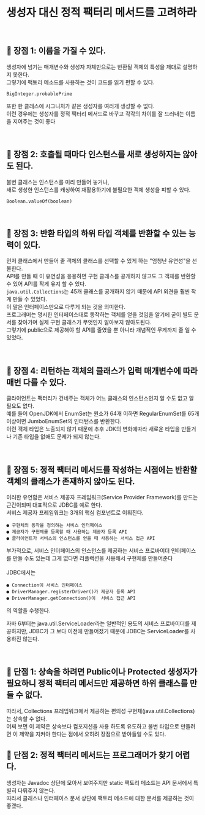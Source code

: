 # 생성자 대신 정적 팩터리 메서드를 고려하라

<br>

## 📌 장점 1: 이름을 가질 수 있다.

생성자에 넘기는 매개변수와 생성자 자체만으로는 반환될 객체의 특성을 제대로 설명하지 못한다.<br>
그렇기에 팩토리 메소드를 사용하는 것이 코드를 읽기 편할 수 있다.
```
BigInteger.probablePrime
```
또한 한 클래스에 시그니처가 같은 생성자를 여러개 생성할 수 없다.<br>
이런 경우에는 생성자를 정적 팩터리 메서드로 바꾸고 각각의 차이를 잘 드러내는 이름을 지어주는 것이 좋다

<br>

## 📌 장점 2: 호출될 때마다 인스턴스를 새로 생성하지는 않아도 된다.

불변 클래스는 인스턴스를 미리 만들어 놓거나, <br>
새로 생성한 인스턴스를 캐싱하여 재활용하기에 불필요한 객체 생성을 피할 수 있다.<br>
```
Boolean.valueOf(boolean)
```

<br>

## 📌 장점 3: 반환 타입의 하위 타입 객체를 반환할 수 있는 능력이 있다.

먼저 클래스에서 만들어 줄 객체의 클래스를 선택할 수 있게 하는 "엄청난 유연성"을 선물한다.<br>
API를 만들 때 이 유연성을 응용하면 구현 클래스를 공개하지 않고도 그 객체를 반환할 수 있어 API를 작게 유지 할 수 있다.
<br>
`java.util.Collections`는 45개 클래스를 공개하지 않기 때문에 API 외견을 훨씬 작게 만들 수 있었다.<br>
이 말은 인터페이스만으로 다루게 되는 것을 의미한다.<br>
프로그래머는 명시한 인터페이스대로 동작하는 객체를 얻을 것임을 알기에 굳이 별도 문서를 찾아가며 실제 구현 클래스가 무엇인지 알아보지 않아도된다.<br>
그렇기에 public으로 제공해야 할 API를 줄였을 뿐 아니라 개념적인 무게까지 줄 일 수 있었다.

<br>

## 📌 장점 4: 리턴하는 객체의 클래스가 입력 매개변수에 따라 매번 다를 수 있다.

클라이언트는 팩터리가 건네주는 객체가 어느 클래스의 인스턴스인지 알 수도 없고 알 필요도 없다.<br>
예를 들어 OpenJDK에서 EnumSet는 원소가 64개 이하면 RegularEnumSet를 65개이상이면 JumboEnumSet의 인터턴스를 반환한다.<br>
이런 객체 타입은 노출되지 않기 때문에 추후 JDK의 변화에따라 새로운 타입을 만들거나 기존 타입을 없애도 문제가 되지 않는다.

<br>

## 📌 장점 5: 정적 팩터리 메서드를 작성하는 시점에는 반환할 객체의 클래스가 존재하지 않아도 된다.

이러한 유연함은 서비스 제공자 프레임워크(Service Provider Framework)를 만드는 근간이되며 대표적으로 JDBC를 예로 한다.<br>
서비스 제공자 프레임워크는 3개의 핵심 컴포넌트로 이뤄진다.<br>
```
● 구현체의 동작을 정의하는 서비스 인터페이스
● 제공자가 구현체를 등록할 때 사용하는 제공자 등록 API
● 클라이언트가 서비스의 인스턴스를 얻을 때 사용하는 서비스 접근 API
```
부가적으로, 서비스 인터페이스의 인스턴스를 제공하는 서비스 프로바이더 인터페이스를 만들 수도 있는데 그게 없다면 리플랙션을 사용해서 구현체를 만들어준다<br>
<br>
JDBC에서는
<br>
```
● Connection이 서비스 인터페이스
● DriverManager.registerDriver()가 제공자 등록 API
● DriverManager.getConnection()이  서비스 접근 API
```
의 역할을 수행한다.<br>

자바 6부터는 java.util.ServiceLoader라는 일반적인 용도의 서비스 프로바이더를 제공하지만, JDBC가 그 보다 이전에 만들어졌기 때문에 JDBC는 ServiceLoader를 사용하진 않는다.

<br>

## 📌 단점 1: 상속을 하려면 Public이나 Protected 생성자가 필요하니 정적 팩터리 메서드만 제공하면 하위 클래스를 만들 수 없다.

따라서, Collections 프레임워크에서 제공하는 편의성 구현체(java.util.Collections)는 상속할 수 없다. <br>
어찌 보면 이 제약은 상속보다 컴포지션을 사용 하도록 유도하고 불변 타입으로 만들려면 이 제약을 지켜야 한다는 점에서 오히려 장점으로 받아들일 수도 있다.

## 📌 단점 2: 정적 팩터리 메서드는 프로그래머가 찾기 어렵다.

생성자는 Javadoc 상단에 모아서 보여주지만 static 팩토리 메소드는 API 문서에서 특별히 다뤄주지 않는다.<br>
따라서 클래스나 인터페이스 문서 상단에 팩토리 메소드에 대한 문서를 제공하는 것이 좋겠다.

<br>
